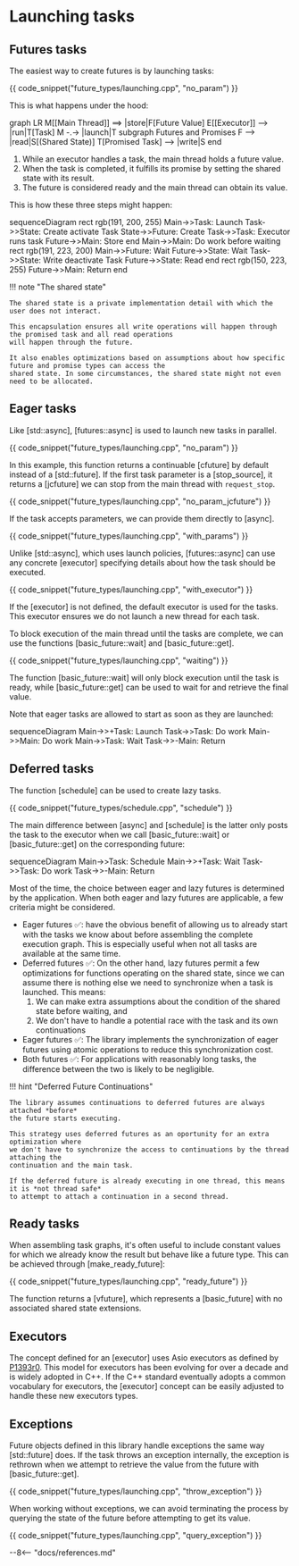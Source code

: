 # Launching tasks

## Futures tasks

The easiest way to create futures is by launching tasks:

{{ code_snippet("future_types/launching.cpp", "no_param") }}

This is what happens under the hood:

<div class="mermaid">
graph LR
M[[Main Thread]] ==> |store|F[Future Value]
E[[Executor]] --> |run|T[Task]
M -.-> |launch|T
subgraph Futures and Promises
F --> |read|S[(Shared State)]
T[Promised Task] --> |write|S
end
</div>

1. While an executor handles a task, the main thread holds a future value.
2. When the task is completed, it fulfills its promise by setting the shared state with its result.
3. The future is considered ready and the main thread can obtain its value.

This is how these three steps might happen:

<div class="mermaid">
sequenceDiagram
    rect rgb(191, 200, 255)
    Main->>Task: Launch
    Task->>State: Create
    activate Task
    State->>Future: Create
    Task->>Task: Executor runs task
    Future->>Main: Store
    end
    Main->>Main: Do work before waiting
    rect rgb(191, 223, 200)
    Main->>Future: Wait
    Future->>State: Wait
    Task->>State: Write
    deactivate Task
    Future->>State: Read
    end
    rect rgb(150, 223, 255)
    Future->>Main: Return
    end
</div>

!!! note "The shared state"

    The shared state is a private implementation detail with which the user does not interact. 

    This encapsulation ensures all write operations will happen through the promised task and all read operations 
    will happen through the future.

    It also enables optimizations based on assumptions about how specific future and promise types can access the 
    shared state. In some circumstances, the shared state might not even need to be allocated. 

## Eager tasks

Like [std::async], [futures::async] is used to launch new tasks in parallel.

{{ code_snippet("future_types/launching.cpp", "no_param") }}

In this example, this function returns a continuable [cfuture] by default instead of a [std::future]. If the first task
parameter is a [stop_source], it returns a [jcfuture] we can stop from the main thread with `request_stop`.

{{ code_snippet("future_types/launching.cpp", "no_param_jcfuture") }}

If the task accepts parameters, we can provide them directly to [async].

{{ code_snippet("future_types/launching.cpp", "with_params") }}

Unlike [std::async], which uses launch policies, [futures::async] can use any concrete [executor] specifying details
about how the task should be executed.

{{ code_snippet("future_types/launching.cpp", "with_executor") }}

If the [executor] is not defined, the default executor is used for the tasks. This executor ensures we do not launch a
new thread for each task.

To block execution of the main thread until the tasks are complete, we can use the functions [basic_future::wait]
and [basic_future::get].

{{ code_snippet("future_types/launching.cpp", "waiting") }}

The function [basic_future::wait] will only block execution until the task is ready, while [basic_future::get] can be
used to wait for and retrieve the final value.

Note that eager tasks are allowed to start as soon as they are launched:

<div class="mermaid">
sequenceDiagram
    Main->>+Task: Launch
    Task->>Task: Do work
    Main->>Main: Do work
    Main->>Task: Wait
    Task->>-Main: Return
</div>

## Deferred tasks

The function [schedule] can be used to create lazy tasks.

{{ code_snippet("future_types/schedule.cpp", "schedule") }}

The main difference between [async] and [schedule] is the latter only posts the task to the executor when we
call [basic_future::wait] or [basic_future::get] on the corresponding future:

<div class="mermaid">
sequenceDiagram
    Main->>Task: Schedule
    Main->>+Task: Wait
    Task->>Task: Do work
    Task->>-Main: Return
</div>

Most of the time, the choice between eager and lazy futures is determined by the application. When both eager and lazy
futures are applicable, a few criteria might be considered.

- Eager futures ✅: have the obvious benefit of allowing us to already start with the tasks we know about before
  assembling the complete execution graph. This is especially useful when not all tasks are available at the same time.
- Deferred futures ✅: On the other hand, lazy futures permit a few optimizations for functions operating on the shared
  state, since we can assume there is nothing else we need to synchronize when a task is launched. This means:
    1. We can make extra assumptions about the condition of the shared state before waiting, and
    2. We don't have to handle a potential race with the task and its own continuations
- Eager futures ✅: The library implements the synchronization of eager futures using atomic operations to reduce this
  synchronization cost.
- Both futures ✅: For applications with reasonably long tasks, the difference between the two is likely to be
  negligible.

!!! hint "Deferred Future Continuations"

    The library assumes continuations to deferred futures are always attached *before*
    the future starts executing. 

    This strategy uses deferred futures as an oportunity for an extra optimization where 
    we don't have to synchronize the access to continuations by the thread attaching the
    continuation and the main task. 

    If the deferred future is already executing in one thread, this means it is *not thread safe*
    to attempt to attach a continuation in a second thread.      

## Ready tasks

When assembling task graphs, it's often useful to include constant values for which we already know the result but
behave like a future type. This can be achieved through [make_ready_future]:

{{ code_snippet("future_types/launching.cpp", "ready_future") }}

The function returns a [vfuture], which represents a [basic_future] with no associated shared state extensions.

## Executors

The concept defined for an [executor] uses Asio executors as defined
by [P1393r0](http://www.open-std.org/jtc1/sc22/wg21/docs/papers/2019/p1393r0.html). This model for executors has been
evolving for over a decade and is widely adopted in C++. If the C++ standard eventually adopts a common vocabulary for
executors, the [executor] concept can be easily adjusted to handle these new executors types.

## Exceptions

Future objects defined in this library handle exceptions the same way [std::future] does. If the task throws an
exception internally, the exception is rethrown when we attempt to retrieve the value from the future
with [basic_future::get].

{{ code_snippet("future_types/launching.cpp", "throw_exception") }}

When working without exceptions, we can avoid terminating the process by querying the state of the future before
attempting to get its value.

{{ code_snippet("future_types/launching.cpp", "query_exception") }}

--8<-- "docs/references.md"